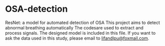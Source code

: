 # OSA-detection
ResNet: a model for automated detection of OSA
This project aims to detect abnormal breathing automatically
The codesare used to extract and process signals. The designed model is included in this file.
If you want to ask the data used in this study, please email to lifandlpu@foxmail.com.
